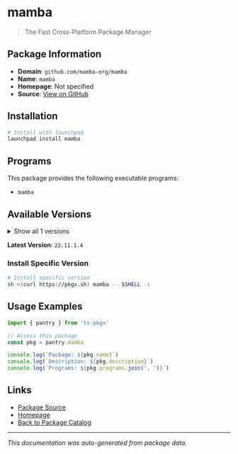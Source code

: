 # mamba

> The Fast Cross-Platform Package Manager

## Package Information

- **Domain**: `github.com/mamba-org/mamba`
- **Name**: `mamba`
- **Homepage**: Not specified
- **Source**: [View on GitHub](https://github.com/pkgxdev/pantry/tree/main/projects/github.com/mamba-org/mamba/package.yml)

## Installation

```bash
# Install with launchpad
launchpad install mamba
```

## Programs

This package provides the following executable programs:

- `mamba`

## Available Versions

<details>
<summary>Show all 1 versions</summary>

- `22.11.1.4`

</details>

**Latest Version**: `22.11.1.4`

### Install Specific Version

```bash
# Install specific version
sh <(curl https://pkgx.sh) mamba -- $SHELL -i
```

## Usage Examples

```typescript
import { pantry } from 'ts-pkgx'

// Access this package
const pkg = pantry.mamba

console.log(`Package: ${pkg.name}`)
console.log(`Description: ${pkg.description}`)
console.log(`Programs: ${pkg.programs.join(', ')}`)
```

## Links

- [Package Source](https://github.com/pkgxdev/pantry/tree/main/projects/github.com/mamba-org/mamba/package.yml)
- [Homepage](#)
- [Back to Package Catalog](../package-catalog.md)

---

*This documentation was auto-generated from package data.*
